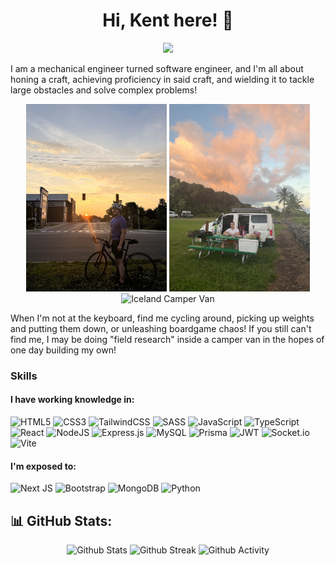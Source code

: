 <h1 align="center"> Hi, Kent here! 🌊</h1>
<p align="center">
  <a style="text-decoration: none;" target="_blank" href="https://www.linkedin.com/in/kentkcho/" target="_blank">
    <img src="https://img.shields.io/badge/linkedin-%230077B5.svg?style=for-the-badge&logo=linkedin&logoColor=white"/>
  </a>
</p>


I am a mechanical engineer turned software engineer, and I'm all about honing a craft, achieving proficiency in said craft, and wielding it to tackle large obstacles and solve complex problems!

<div align="center">
    <img src="bicycle-sunrise.jpg" alt="Bicycle Sunrise" height="300px" />
  <img src="maui-camper-van.jpg" alt="Maui Camper Van" height="300px" />
    <img src="iceland-camper-van.jpg" alt="Iceland Camper Van" height="300px" />
</div>

When I'm not at the keyboard, find me cycling around, picking up weights and putting them down, or unleashing boardgame chaos! If you still can't find me, I may be doing "field research" inside a camper van in the hopes of one day building my own!

### Skills 

#### I have working knowledge in:
![HTML5](https://img.shields.io/badge/html5-%23E34F26.svg?style=for-the-badge&logo=html5&logoColor=white)
![CSS3](https://img.shields.io/badge/css3-%231572B6.svg?style=for-the-badge&logo=css3&logoColor=white)
![TailwindCSS](https://img.shields.io/badge/tailwindcss-%2338B2AC.svg?style=for-the-badge&logo=tailwind-css&logoColor=white)
![SASS](https://img.shields.io/badge/SASS-hotpink.svg?style=for-the-badge&logo=SASS&logoColor=white)
![JavaScript](https://img.shields.io/badge/javascript-%23323330.svg?style=for-the-badge&logo=javascript&logoColor=%23F7DF1E)
![TypeScript](https://img.shields.io/badge/typescript-%23007ACC.svg?style=for-the-badge&logo=typescript&logoColor=white)
![React](https://img.shields.io/badge/react-%2320232a.svg?style=for-the-badge&logo=react&logoColor=%2361DAFB)
![NodeJS](https://img.shields.io/badge/node.js-6DA55F?style=for-the-badge&logo=node.js&logoColor=white)
![Express.js](https://img.shields.io/badge/express.js-%23404d59.svg?style=for-the-badge&logo=express&logoColor=%2361DAFB)
![MySQL](https://img.shields.io/badge/mysql-%2300f.svg?style=for-the-badge&logo=mysql&logoColor=white)
![Prisma](https://img.shields.io/badge/Prisma-3982CE?style=for-the-badge&logo=Prisma&logoColor=white)
![JWT](https://img.shields.io/badge/JWT-black?style=for-the-badge&logo=JSON%20web%20tokens)
![Socket.io](https://img.shields.io/badge/Socket.io-black?style=for-the-badge&logo=socket.io&badgeColor=010101)
![Vite](https://img.shields.io/badge/vite-%23646CFF.svg?style=for-the-badge&logo=vite&logoColor=white)

#### I'm exposed to:
![Next JS](https://img.shields.io/badge/Next-black?style=for-the-badge&logo=next.js&logoColor=white)
![Bootstrap](https://img.shields.io/badge/bootstrap-%238511FA.svg?style=for-the-badge&logo=bootstrap&logoColor=white)
![MongoDB](https://img.shields.io/badge/MongoDB-%234ea94b.svg?style=for-the-badge&logo=mongodb&logoColor=white)
![Python](https://img.shields.io/badge/python-3670A0?style=for-the-badge&logo=python&logoColor=ffdd54)

## 📊 GitHub Stats:
<div align=center>
    <img src="https://github-readme-stats-git-masterrstaa-rickstaa.vercel.app/api?username=kimcangho&theme=slateorange&hide_border=false&include_all_commits=true&count_private=true" alt="Github Stats" />
    <img src="https://github-readme-streak-stats.herokuapp.com/?user=kimcangho&theme=slateorange&hide_border=false" alt="Github Streak" />
    <img src="https://github-profile-summary-cards.vercel.app/api/cards/profile-details?username=kimcangho&theme=slateorange" alt="Github Activity" />
</div>
